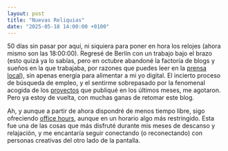 ```yaml
---
layout: post
title: "Nuevas Reliquias"
date: "2025-05-18 14:00:00 +0100"
---
```


50 días sin pasar por aquí, ni siquiera para poner en hora los relojes (ahora mismo son las <current-time>18:00:00</current-time>).
Regresé de Berlín con un trabajo bajo el brazo (esto quizá ya lo sabías, pero
en octubre abandoné la factoría de blogs y sueños en la que trabajaba, por
razones que puedes leer en la [prensa
local](https://www.theverge.com/2024/9/27/24256361/wordpress-wp-engine-drama-explained-matt-mullenweg)),
sin apenas energía para alimentar a mi yo digital. El incierto proceso de búsqueda de
empleo, y el sentirme sobrepasado por la fenomenal acogida de los
[proyectos](/projects) que publiqué en los últimos meses, me
agotaron. Pero ya estoy de vuelta, con muchas ganas de retomar este blog.

Ah, y aunque a partir de ahora dispondré de menos tiempo libre, sigo ofreciendo
[office hours](/office-hours), aunque en un horario algo más restringido.
Esta fue una de las cosas que más disfruté durante mis meses de
descanso y relajación, y me encantaría seguir conectando (o reconectando) con
personas creativas del otro lado de la pantalla.

<script>
class CurrentTime extends HTMLElement {
    constructor() {
        super();
        this.textContent = '…';
        this.timer = setInterval(() => this.updateTime(), 1000);
        this.updateTime();
    }

    updateTime() {
        const now = new Date();

        const hours = String(now.getHours()).padStart(2, '0');
        const minutes = String(now.getMinutes()).padStart(2, '0');
        const seconds = String(now.getSeconds()).padStart(2, '0');

        this.textContent = `${hours}:${minutes}:${seconds}`;
    }

    disconnectedCallback() {
        clearInterval(this.timer);
    }
}
customElements.define('current-time', CurrentTime);
</script>
